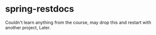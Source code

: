# spring-restdocs
Couldn't learn anything from the course, may drop this and restart with another project, Later.
